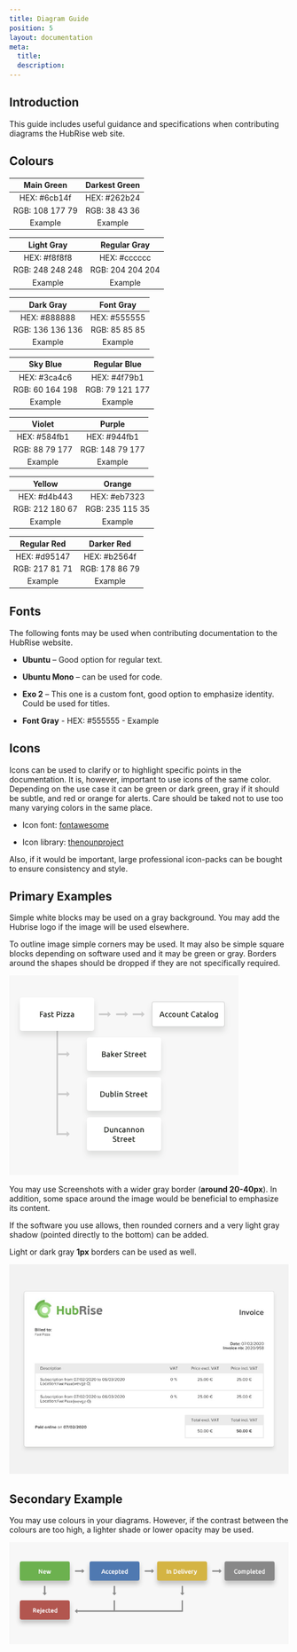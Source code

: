 ```yaml
---
title: Diagram Guide
position: 5
layout: documentation
meta:
  title:
  description:
---
```


## Introduction

This guide includes useful guidance and specifications when contributing diagrams the HubRise web site.

## Colours

| Main Green | Darkest Green |
| :---: | :---: |
| HEX: #6cb14f | HEX: #262b24 |
| RGB: 108 177 79 | RGB: 38 43 36 |
| Example | Example |

| Light Gray | Regular Gray |
| :---: | :---: |
| HEX: #f8f8f8 | HEX: #cccccc |
| RGB: 248 248 248 | RGB: 204 204 204 |
| Example | Example |

| Dark Gray | Font Gray |
| :---: | :---: |
| HEX: #888888 | HEX: #555555 |
| RGB: 136 136 136 | RGB: 85 85 85 |
| Example | Example |

| Sky Blue | Regular Blue |
| :---: | :---: |
| HEX: #3ca4c6 | HEX: #4f79b1 |
| RGB: 60 164 198 | RGB: 79 121 177 |
| Example | Example |

| Violet | Purple |
| :---: | :---: |
| HEX: #584fb1 | HEX: #944fb1 |
| RGB: 88 79 177 | RGB: 148 79 177 |
| Example | Example |

| Yellow | Orange |
| :---: | :---: |
| HEX: #d4b443 | HEX: #eb7323 |
| RGB: 212 180 67 | RGB: 235 115 35 |
| Example | Example |

| Regular Red | Darker Red |
| :---: | :---: |
| HEX: #d95147 | HEX: #b2564f |
| RGB: 217 81 71 | RGB: 178 86 79 |
| Example | Example |

## Fonts

The following fonts may be used when contributing documentation to the HubRise website.

* **Ubuntu** – Good option for regular text.

* **Ubuntu Mono** – can be used for code.

* **Exo 2** – This one is a custom font, good option to emphasize identity. Could be used for titles.

* **Font Gray** - HEX: #555555 - Example

## Icons

Icons can be used to clarify or to highlight specific points in the documentation. It is, however, important to use icons of the same color. Depending on the use case it can be green or dark green, gray if it should be subtle, and red or orange for alerts. Care should be taked not to use too many varying colors in the same place.

* Icon font: [fontawesome](https://fontawesome.com/download)

* Icon library: [thenounproject](https://thenounproject.com/)

Also, if it would be important, large professional icon-packs can be bought to ensure consistency and style.

## Primary Examples

Simple white blocks may be used on a gray background. You may add the Hubrise logo if the image will be used elsewhere.

To outline image simple corners may be used. It may also be simple square blocks depending on software used and it may be green or gray.
Borders around the shapes should be dropped if they are not specifically required.

![Example diagram with no colors](../images/example-diagram-no-colours.png)

You may use Screenshots with a wider gray border (**around 20-40px**). In addition, some space around the image would be beneficial to emphasize its content.

If the software you use allows, then rounded corners and a very light gray shadow (pointed directly to the bottom) can be added.

Light or dark gray **1px** borders can be used as well.

![Example of a screenshot](../images/screenshot-example.png)

## Secondary Example

You may use colours in your diagrams. However, if the contrast between the colours are too high, a lighter shade or lower opacity may be used.


![Example of a diagram with colours](../images/diagram-use-with-colours.png)




